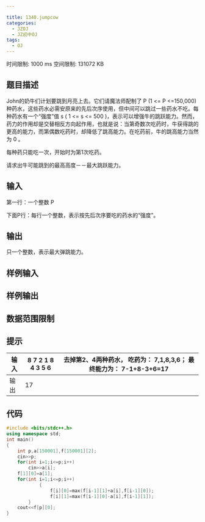 ```yaml
---

title: 1340.jumpcow
categories:
  - JZOJ
  - JZ初中OJ
tags:
  - OJ
---
```


时间限制: 1000 ms  空间限制: 131072 KB 

## 题目描述

  John的奶牛们计划要跳到月亮上去。它们请魔法师配制了 P (1 <= P <=150,000)种药水，这些药水必需安原来的先后次序使用，但中间可以跳过一些药水不吃。每种药水有一个“强度”值 s ( 1 <= s <= 500 )，表示可以增强牛的跳跃能力。然而，药力的作用却是交替相反方向起作用，也就是说：当第奇数次吃药时，牛获得跳的更高的能力，而第偶数吃药时，却降低了跳高能力。在吃药前，牛的跳高能力当然为 0 。

   每种药只能吃一次，开始时为第1次吃药。

   请求出牛可能跳到的最高高度－－最大跳跃能力。



## 输入

第一行：一个整数 P

下面P行：每行一个整数，表示按先后次序要吃的药水的“强度”。

## 输出

只一个整数，表示最大弹跳能力。

## 样例输入



## 样例输出

 

## 数据范围限制

 

## 提示

| 输入 | 8 7 2 1 8 4 3 5 6 | 去掉第2、4两种药水， 吃药为： 7,1,8,3,6； 最终能力为： 7-1+8-3+6=17 |
| ---- | ----------------- | ------------------------------------------------------------ |
| 输出 | 17                |                                                              |

## 代码

```cpp
#include <bits/stdc++.h>
using namespace std;
int main()
{
    int p,a[150001],f[150001][2];
    cin>>p;
    for(int i=1;i<=p;i++)
        cin>>a[i];
    f[1][0]=a[1];
    for(int i=1;i<=p;i++)
            {
                f[i][0]=max(f[i-1][1]+a[i],f[i-1][0]);
                f[i][1]=max(f[i-1][0]-a[i],f[i-1][1]);
        }
    cout<<f[p][0];
}
```

